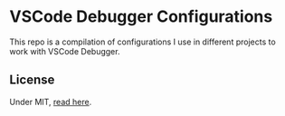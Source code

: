 # VSCode Debugger Configurations

This repo is a compilation of configurations I use in different projects to work with VSCode Debugger.

## License

Under MIT, [read here](./LICENSE).
